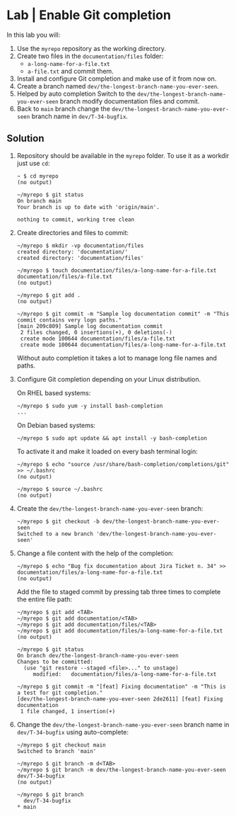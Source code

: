 # Lab | Enable Git completion

In this lab you will:

1. Use the `myrepo` repository as the working directory.
2. Create two files in the `documentation/files` folder:
   - `a-long-name-for-a-file.txt`
   - `a-file.txt`
   and commit them.
3. Install and configure Git completion and make use of it from now on.
4. Create a branch named `dev/the-longest-branch-name-you-ever-seen`.
5. Helped by auto completion Switch to the `dev/the-longest-branch-name-you-ever-seen`
   branch modify documentation files and commit.
6. Back to `main` branch change the `dev/the-longest-branch-name-you-ever-seen`
   branch name in `dev/T-34-bugfix`.

## Solution

1. Repository should be available in the `myrepo` folder. To use it as a workdir
   just use `cd`:

   ```console
   ~ $ cd myrepo
   (no output)

   ~/myrepo $ git status
   On branch main
   Your branch is up to date with 'origin/main'.

   nothing to commit, working tree clean
   ```

2. Create directories and files to commit:

   ```console
   ~/myrepo $ mkdir -vp documentation/files
   created directory: 'documentation/'
   created directory: 'documentation/files'

   ~/myrepo $ touch documentation/files/a-long-name-for-a-file.txt documentation/files/a-file.txt
   (no output)

   ~/myrepo $ git add .
   (no output)

   ~/myrepo $ git commit -m "Sample log documentation commit" -m "This commit contains very logn paths."
   [main 209c809] Sample log documentation commit
    2 files changed, 0 insertions(+), 0 deletions(-)
    create mode 100644 documentation/files/a-file.txt
    create mode 100644 documentation/files/a-long-name-for-a-file.txt
   ```

   Without auto completion it takes a lot to manage long file names and paths.

3. Configure Git completion depending on your Linux distribution.

   On RHEL based systems:

   ```console
   ~/myrepo $ sudo yum -y install bash-completion
   ...
   ```

   On Debian based systems:

   ```console
   ~/myrepo $ sudo apt update && apt install -y bash-completion
   ```

   To activate it and make it loaded on every bash terminal login:

   ```console
   ~/myrepo $ echo "source /usr/share/bash-completion/completions/git" >> ~/.bashrc
   (no output)

   ~/myrepo $ source ~/.bashrc
   (no output)
   ```

4. Create the `dev/the-longest-branch-name-you-ever-seen` branch:

   ```console
   ~/myrepo $ git checkout -b dev/the-longest-branch-name-you-ever-seen
   Switched to a new branch 'dev/the-longest-branch-name-you-ever-seen'
   ```

5. Change a file content with the help of the completion:

   ```console
   ~/myrepo $ echo "Bug fix documentation about Jira Ticket n. 34" >> documentation/files/a-long-name-for-a-file.txt
   (no output)
   ```

   Add the file to staged commit by pressing tab three times to complete the
   entire file path:

   ```console
   ~/myrepo $ git add <TAB>
   ~/myrepo $ git add documentation/<TAB>
   ~/myrepo $ git add documentation/files/<TAB>
   ~/myrepo $ git add documentation/files/a-long-name-for-a-file.txt
   (no output)

   ~/myrepo $ git status
   On branch dev/the-longest-branch-name-you-ever-seen
   Changes to be committed:
     (use "git restore --staged <file>..." to unstage)
        modified:   documentation/files/a-long-name-for-a-file.txt

   ~/myrepo $ git commit -m "[feat] Fixing documentation" -m "This is a test for git completion."
   [dev/the-longest-branch-name-you-ever-seen 2de2611] [feat] Fixing documentation
    1 file changed, 1 insertion(+)
   ```

6. Change the `dev/the-longest-branch-name-you-ever-seen` branch name in
   `dev/T-34-bugfix` using auto-complete:

   ```console
   ~/myrepo $ git checkout main
   Switched to branch 'main'

   ~/myrepo $ git branch -m d<TAB>
   ~/myrepo $ git branch -m dev/the-longest-branch-name-you-ever-seen dev/T-34-bugfix
   (no output)

   ~/myrepo $ git branch
     dev/T-34-bugfix
   * main
   ```
